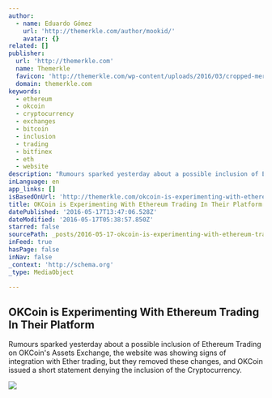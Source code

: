 ```yaml
---
author:
  - name: Eduardo Gómez
    url: 'http://themerkle.com/author/mookid/'
    avatar: {}
related: []
publisher:
  url: 'http://themerkle.com'
  name: Themerkle
  favicon: 'http://themerkle.com/wp-content/uploads/2016/03/cropped-merkle-white-1-192x192.png'
  domain: themerkle.com
keywords:
  - ethereum
  - okcoin
  - cryptocurrency
  - exchanges
  - bitcoin
  - inclusion
  - trading
  - bitfinex
  - eth
  - website
description: "Rumours sparked yesterday about a possible inclusion of Ethereum Trading on OKCoin's Assets Exchange, the website was showing signs of integration with Ether trading, but they removed these changes, and OKCoin issued a short statement denying the inclusion of the Cryptocurrency."
inLanguage: en
app_links: []
isBasedOnUrl: 'http://themerkle.com/okcoin-is-experimenting-with-ethereum-trading-in-their-platform/'
title: OKCoin is Experimenting With Ethereum Trading In Their Platform
datePublished: '2016-05-17T13:47:06.528Z'
dateModified: '2016-05-17T05:38:57.850Z'
starred: false
sourcePath: _posts/2016-05-17-okcoin-is-experimenting-with-ethereum-trading-in-their-platf.md
inFeed: true
hasPage: false
inNav: false
_context: 'http://schema.org'
_type: MediaObject

---
```

<article style=""><h1>OKCoin is Experimenting With Ethereum Trading In Their Platform</h1><p>Rumours sparked yesterday about a possible inclusion of Ethereum Trading on OKCoin's Assets Exchange, the website was showing signs of integration with Ether trading, but they removed these changes, and OKCoin issued a short statement denying the inclusion of the Cryptocurrency.</p><img src="http://i.imgur.com/a8hKGEU.png?1" /></article>